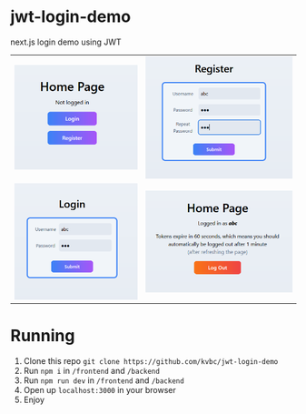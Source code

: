 # jwt-login-demo
next.js login demo using JWT

|   |   |
| - | - |
| ![](github/1.PNG) | ![](github/2.PNG) |
| ![](github/3.PNG) | ![](github/4.PNG) |

# Running

1. Clone this repo `git clone https://github.com/kvbc/jwt-login-demo`
2. Run `npm i` in `/frontend` and `/backend`
3. Run `npm run dev` in `/frontend` and `/backend`
4. Open up `localhost:3000` in your browser
5. Enjoy
